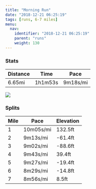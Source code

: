 ```yaml
---
title: "Morning Run"
date: "2018-12-21 06:25:19"
tags: [runs, 6-7 miles]
menu:
  nav:
    identifier: "2018-12-21 06:25:19"
    parent: "runs"
    weight: 130
---
```


### Stats

| Distance | Time | Pace |
|----------|------|------|
|6.65mi|1h1m53s|9m18s/mi|

<img src='https://maps.googleapis.com/maps/api/staticmap?maptype=roadmap&path=enc:{q{gGw_wlCpD|Bz@hGiGnP|Fj^dw@sF{JzDvJmEkw@fG_G{^jMwX`HlGg@oLjCo@rAfTbN|c@mc@|DuFu^dLuXcFkE{DrAd@|K}@xFg`@zXkCoHcBJJsEyAcEeHp@bKxCeI_UAyc@fH@dCfDzFp@pJlH&key=AIzaSyC1MId7bFpkLXNAaYhBSTb8jLyiSqzbDtM&size=800x800&markers=color:yellow|label:S|43.40014,23.22444&markers=color:green|label:F|43.40322000000001,23.226260000000007'>

### Splits

| Mile | Pace | Elevation |
|------|------|-----------|
|1|10m05s/mi|132.5ft|
|2|9m13s/mi|-61.4ft|
|3|9m02s/mi|-88.6ft|
|4|9m43s/mi|39.4ft|
|5|9m27s/mi|-19.4ft|
|6|8m29s/mi|-14.8ft|
|7|8m56s/mi|8.5ft|
